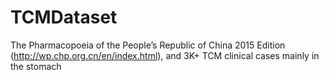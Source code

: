 # TCMDataset
The Pharmacopoeia of the People’s Republic of China 2015 Edition (http://wp.chp.org.cn/en/index.html), and 3K+ TCM clinical cases mainly in the stomach
